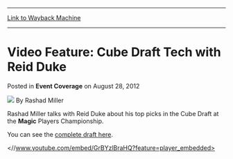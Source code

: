 
---
[Link to Wayback Machine](https://web.archive.org/web/20150922110745/http://magic.wizards.com/en/articles/archive/event-coverage/video-feature-cube-draft-tech-reid-duke-2012-08-29)

[_metadata_:author]:- "Rashad Miller"
[_metadata_:description]:- "Rashad Miller talks with Reid Duke about his top picks in the Cube Draft at the Magic Players Championship. You can see the complete draft here."
[_metadata_:generator]:- "Drupal 7 (http://drupal.org)"
[_metadata_:node]:- "315644"
[_metadata_:path_date]:- "2012-08-29"
[_metadata_:publish_date]:- "2012-08-28"
[_metadata_:source]:- "div-main-content"
[_metadata_:title]:- "Video Feature: Cube Draft Tech with Reid Duke"
[_metadata_:wayback_capture_timestamp]:- "2015-09-22 11:07:45"
[_metadata_:wayback_raw_url]:- "https://web.archive.org/web/20150922110745id_/http://magic.wizards.com/en/articles/archive/event-coverage/video-feature-cube-draft-tech-reid-duke-2012-08-29"
[_metadata_:wayback_url]:- "http://magic.wizards.com/en/articles/archive/event-coverage/video-feature-cube-draft-tech-reid-duke-2012-08-29"
---


Video Feature: Cube Draft Tech with Reid Duke
=============================================



 Posted in **Event Coverage**
 on August 28, 2012 






![](https://media.magic.wizards.com/styles/auth_small/public/images/person/authorpic_rashadmiller.jpg)
By Rashad Miller










Rashad Miller talks with Reid Duke about his top picks in the Cube Draft at the **Magic**  Players Championship.


You can see the [complete draft here](http://gatherer.wizards.com/magic/draftools/draftviewer.asp?draftid=8_29_2012_1).


<//www.youtube.com/embed/GrBYzlBraHQ?feature=player_embedded>





